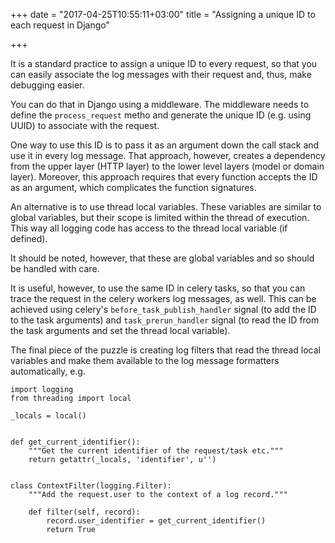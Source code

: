 +++
date = "2017-04-25T10:55:11+03:00"
title = "Assigning a unique ID to each request in Django"

+++

It is a standard practice to assign a unique ID to every request, so that you
can easily associate the log messages with their request and, thus, make
debugging easier.

You can do that in Django using a middleware. The middleware needs to define the
`process_request` metho and generate the unique ID (e.g. using UUID) to
associate with the request.

One way to use this ID is to pass it as an argument down the call stack and use
it in every log message. That approach, however, creates a dependency from the
upper layer (HTTP layer) to the lower level layers (model or domain layer).
Moreover, this approach requires that every function accepts the ID as an
argument, which complicates the function signatures.

An alternative is to use thread local variables. These variables are similar to
global variables, but their scope is limited within the thread of execution.
This way all logging code has access to the thread local variable (if defined).

It should be noted, however, that these are global variables and so should be
handled with care.

It is useful, however, to use the same ID in celery tasks, so that you can trace
the request in the celery workers log messages, as well. This can be achieved
using celery's `before_task_publish_handler` signal (to add the ID to the task
arguments) and `task_prerun_handler` signal (to read the ID from the task
arguments and set the thread local variable).

The final piece of the puzzle is creating log filters that read the thread local
variables and make them available to the log message formatters automatically,
e.g.

    import logging
    from threading import local

    _locals = local()


    def get_current_identifier():
        """Get the current identifier of the request/task etc."""
        return getattr(_locals, 'identifier', u'')


    class ContextFilter(logging.Filter):
        """Add the request.user to the context of a log record."""

        def filter(self, record):
            record.user_identifier = get_current_identifier()
            return True
